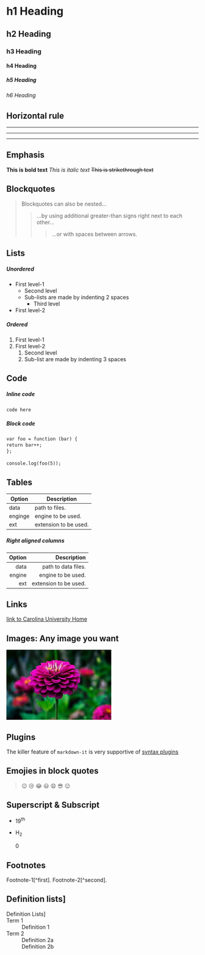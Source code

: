 # h1 Heading
## h2 Heading
### h3 Heading
#### h4 Heading
##### h5 Heading
###### h6 Heading
## Horizontal rule
-------
-------
-------
## Emphasis
**This is bold text**
*This is italic text*
~~This is strikethrough text~~
## Blockquotes
>Blockquotes can also be nested...
>>...by using additional greater-than signs right next to each other...
> > > ...or with spaces between arrows.
## Lists
##### Unordered
- First level-1
  - Second level
  - Sub-lists are made by indenting 2 spaces
    - Third level
- First level-2
##### Ordered
1. First level-1
2. First level-2
   1. Second level
   2. Sub-list are made by indenting 3 spaces
## Code
##### Inline code
`code here`
##### Block code
```
var foo = function (bar) { 
return bar++; 
};

console.log(foo(5));
```
## Tables

|Option         |Description
|---------------|-----------
|data           |path to files.
|enginge        |engine to be used.
|ext            |extension to be used.
##### Right aligned columns
|Option         | Description
|--------------:|-----------:
data            |path to data files.
|engine         |engine to be used.
|ext            |extension to be used.

## Links
[link to Carolina University Home](https://carolinau.edu/)

## Images: Any image you want
![Alternate Text](./download.jpg)

## Plugins
The killer feature of `markdown-it` is very supportive of [syntax plugins](https://www.npmjs.com/search?q=keywords:markdown-it-plugin)

## Emojies in block quotes
>😉 😢 😂
😃 😧 😎 😉

## Superscript & Subscript
- 19<sup>th</sup></p>
- H<sub>2</sub></p>0

## Footnotes
Footnote-1[^first].
Footnote-2[^second].

## Definition lists]
<DL>
<LH>Definition Lists]</LH>
<DT>Term 1<dd>Definition 1
<DT>Term 2<dd>Definition 2a<dd>Definition 2b



